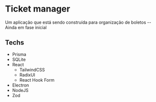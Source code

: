 # Ticket manager

Um aplicação que está sendo construída para organização de boletos
-- Ainda em fase inicial

## Techs

- Prisma
- SQLite
- React
  - TailwindCSS
  - RadixUI
  - React Hook Form
- Electron
- NodeJS
- Zod
